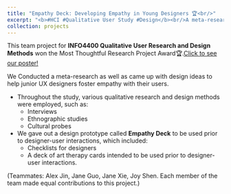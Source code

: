```yaml
---
title: "Empathy Deck: Developing Empathy in Young Designers 🏆<br/>"
excerpt: "<b>#HCI #Qualitative User Study #Design</b><br/>A meta-research and design practice on fostering empathy-building during direct in-person interactions between designers and participants.<br/><img src='/images/EmpathyBulletJournal.jpg' width='400' height='300'>"
collection: projects
---
```


This team project for **INFO4400 Qualitative User Research and Design Methods** won the Most Thoughtful Research Project Award🏆.[Click to see our poster!](https://yishu-ji.github.io/files/EmpathyPoster.pdf)<br/>

We Conducted a meta-research as well as came up with design ideas to help junior UX designers foster empathy with their users.
- Throughout the study, various qualitative research and design methods were employed, such as:
  - Interviews
  - Ethnographic studies
  - Cultural probes
- We gave out a design prototype called **Empathy Deck** to be used prior to designer-user interactions, which included:
  - Checklists for designers
  - A deck of art therapy cards intended to be used prior to designer-user interactions.

(Teammates: Alex Jin, Jane Guo, Jane Xie, Joy Shen. Each member of the team made equal contributions to this project.)
